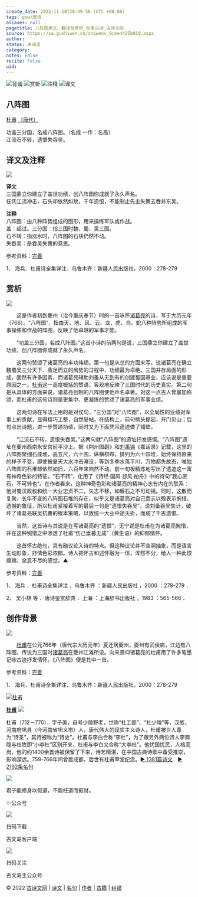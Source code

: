 ```yaml
---
create_date: 2022-11-18T20:49:56 (UTC +08:00)
tags: gsw/唐诗
aliases: null
pagetitle: 八阵图原文、翻译及赏析_杜甫古诗_古诗文网
source: https://so.gushiwen.cn/shiwenv_9cee4425b019.aspx
author: 
status: 未阅读
category: 
notes: False
recite: False
uid: 
---
```


![背诵](https://song.gushiwen.cn/siteimg/bei-pic.png) ![赏析](https://song.gushiwen.cn/siteimg/shang-pic.png) ![注释](https://song.gushiwen.cn/siteimg/zhu-pic.png) ![译文](https://song.gushiwen.cn/siteimg/yi-pic.png)

## 八阵图

[杜甫](https://so.gushiwen.cn/authorv_515ea88d1858.aspx) [〔唐代〕](https://so.gushiwen.cn/shiwens/default.aspx?cstr=%e5%94%90%e4%bb%a3)

功盖三分国，名成八阵图。（名成 一作：名高）  
江流石不转，遗恨失吞吴。

## 译文及注释

![](https://song.gushiwen.cn/siteimg/speak-er.png)

**译文**  
三国鼎立你建立了盖世功绩，创八阵图你成就了永久声名。  
任凭江流冲击，石头却依然如故，千年遗恨，不能制止先主失策去吞并东吴。

**注释**  
八阵图：由八种阵势组成的图形，用来操练军队或作战。  
盖：超过。三分国：指三国时魏、蜀、吴三国。  
石不转：指涨水时，八阵图的石块仍然不动。  
失吞吴：是吞吴失策的意思。

参考资料：[完善](https://so.gushiwen.cn/jiucuo.aspx?u=%e7%bf%bb%e8%af%91693%e3%80%8a%e8%af%91%e6%96%87%e5%8f%8a%e6%b3%a8%e9%87%8a%e3%80%8b)

1、 海兵．杜甫诗全集详注．乌鲁木齐：新疆人民出版社，2000：278-279

## 赏析

![](https://song.gushiwen.cn/siteimg/speak-er.png)

　　这是作者初到夔州（治今重庆奉节）时的一首咏怀[诸葛亮](https://so.gushiwen.cn/authorv_e82a672a1ca9.aspx)的诗，写于大历元年（766）。“八阵图”，指由天、地、风、云、龙、虎、鸟、蛇八种阵势所组成的军事操练和作战的阵图，反映了他卓越的军事才能。

　　“功盖三分国，名成八阵图。”这首小诗的前两句是说，三国鼎立你建立了盖世功绩，创八阵图你成就了永久声名。

　　这两句赞颂了诸葛亮的丰功伟绩。第一句是从总的方面来写，说诸葛亮在确立魏蜀吴三分天下、鼎足而立的局势的过程中，功绩最为卓绝。三国并存局面的形成，固然有许多因素，而诸葛亮辅助刘备从无到有的创建蜀国基业，应该说是重要原因之一。[杜甫](https://so.gushiwen.cn/authorv_515ea88d1858.aspx)这一高度概括的赞语，客观地反映了三国时代的历史真实。第二句是从具体的方面来说，诸葛亮创制的八阵图使他声名卓著。对这一点古人曾屡加称颂，而杜甫的这句诗则是更集中、更凝练的赞颂了诸葛亮的军事业绩。

　　这两句诗在写法上用的是对仗句，“三分国”对“八阵图”，以全局性的业绩对军事上的贡献，显得精巧工整，自然妥帖。在结构上，前句劈头提起，开门见山；后句点出诗题，进一步赞颂功绩，同时又为下面凭吊遗迹做了铺垫。

　　“江流石不转，遗恨失吞吴。”这两句就“八阵图”的遗址抒发感慨。“八阵图”遗址在夔州西南永安宫前平沙上。据《荆州图副》和[刘禹锡](https://so.gushiwen.cn/authorv_e3c4e8cf2646.aspx)《嘉话录》记载，这里的八阵图聚细石成堆，高五尺，六十围，纵横棋布，排列为六十四堆，始终保持原来的样子不变，即使被夏天大水冲击淹没，等到冬季水落平川，万物都失故态，唯独八阵图的石堆却依然如旧，六百年来岿然不动。前一句极精炼地写出了遗迹这一富有神奇色彩的特征。“石不转”，化用了《诗经·国风·邶风·柏舟》中的诗句“我心匪石，不可转也”。在作者看来，这种神奇色彩和诸葛亮的精神心志有内在的联系：他对蜀汉政权和统一大业忠贞不二，矢志不移，如磐石之不可动摇。同时，这散而复聚、长年不变的八阵图石堆的存在，似乎又是诸葛亮对自己赍志以殁表示惋惜、遗憾的象征，所以杜甫紧接着写的最后一句是“遗恨失吞吴”，说刘备吞吴失计，破坏了诸葛亮联吴抗曹的根本策略，以致统一大业中途夭折，而成了千古遗恨。

　　当然，这首诗与其说是在写诸葛亮的“遗恨”，无宁说是杜甫在为诸葛亮惋惜，并在这种惋惜之中渗透了杜甫“伤己垂暮无成”（黄生语）的抑郁情怀。

　　这首怀古绝句，具有融议论入诗的特点。但这种议论并不空洞抽象，而是语言生动形象，抒情色彩浓郁。诗人把怀古和述怀融为一体，浑然不分，给人一种此恨绵绵、余意不尽的感觉。▲

参考资料：[完善](https://so.gushiwen.cn/jiucuo.aspx?u=%e8%b5%8f%e6%9e%90810%e3%80%8a%e8%b5%8f%e6%9e%90%e3%80%8b)

1、 海兵 ．杜甫诗全集详注 ．乌鲁木齐 ：新疆人民出版社 ，2000 ：278-279 ．

2、 吴小林 等 ．唐诗鉴赏辞典 ．上海 ：上海辞书出版社 ，1983 ：565-566 ．

## 创作背景

![](https://song.gushiwen.cn/siteimg/speak-er.png)

　　[杜甫](https://so.gushiwen.cn/authorv_515ea88d1858.aspx)在公元766年（唐代宗大历元年）夏迁居夔州，夔州有武侯庙，江边有八阵图，传说为三国时[诸葛亮](https://so.gushiwen.cn/authorv_e82a672a1ca9.aspx)在夔州江滩所设。向来景仰诸葛亮的杜甫用了许多笔墨记咏古迹抒发情怀。《八阵图》便是其中一首。

参考资料：[完善](https://so.gushiwen.cn/jiucuo.aspx?u=%e8%b5%8f%e6%9e%9023412%e3%80%8a%e5%88%9b%e4%bd%9c%e8%83%8c%e6%99%af%e3%80%8b)

1、 海兵．杜甫诗全集详注．乌鲁木齐：新疆人民出版社，2000：278-279

[![杜甫](https://song.gushiwen.cn/authorImg/dufu.jpg)](https://so.gushiwen.cn/authorv_515ea88d1858.aspx)

[**杜甫**](https://so.gushiwen.cn/authorv_515ea88d1858.aspx) ![](https://song.gushiwen.cn/siteimg/speak-er.png)

杜甫（712－770），字子美，自号少陵野老，世称“杜工部”、“杜少陵”等，汉族，河南府巩县（今河南省巩义市）人，唐代伟大的现实主义诗人，杜甫被世人尊为“诗圣”，其诗被称为“诗史”。杜甫与李白合称“李杜”，为了跟另外两位诗人李商隐与杜牧即“小李杜”区别开来，杜甫与李白又合称“大李杜”。他忧国忧民，人格高尚，他的约1400余首诗被保留了下来，诗艺精湛，在中国古典诗歌中备受推崇，影响深远。759-766年间曾居成都，后世有杜甫草堂纪念。[► 1381篇诗文](https://so.gushiwen.cn/shiwens/default.aspx?astr=%e6%9d%9c%e7%94%ab)　[► 2192条名句](https://so.gushiwen.cn/mingjus/default.aspx?astr=%e6%9d%9c%e7%94%ab)

![](https://song.gushiwen.cn/siteimg/app/erma_guwendao.png)

君子能修身以假道，不能枉道而假财。

⇦公众号

![](https://song.gushiwen.cn/siteimg/app/appdownGwd2021.png)

扫码下载

古文岛客户端

![](https://song.gushiwen.cn/siteimg/app/erma_guwendao.png)

扫码关注

古文岛主公众号

© 2022 [古诗文网](https://www.gushiwen.cn/) | [诗文](https://so.gushiwen.cn/shiwens/) | [名句](https://so.gushiwen.cn/mingjus/) | [作者](https://so.gushiwen.cn/authors/) | [古籍](https://so.gushiwen.cn/guwen/) | [纠错](https://so.gushiwen.cn/jiucuo.aspx?u=)
